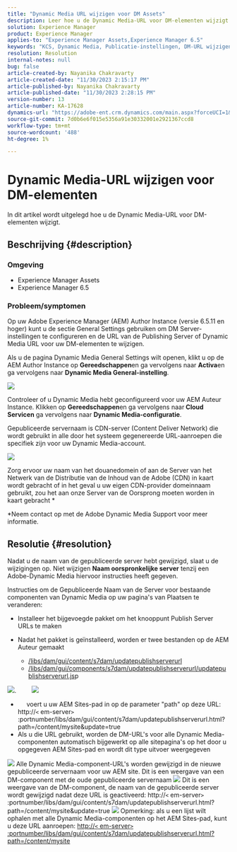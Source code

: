 ```yaml
---
title: "Dynamic Media URL wijzigen voor DM Assets"
description: Leer hoe u de Dynamic Media-URL voor DM-elementen wijzigt.
solution: Experience Manager
product: Experience Manager
applies-to: "Experience Manager Assets,Experience Manager 6.5"
keywords: "KCS, Dynamic Media, Publicatie-instellingen, DM-URL wijzigen"
resolution: Resolution
internal-notes: null
bug: false
article-created-by: Nayanika Chakravarty
article-created-date: "11/30/2023 2:15:17 PM"
article-published-by: Nayanika Chakravarty
article-published-date: "11/30/2023 2:28:15 PM"
version-number: 13
article-number: KA-17628
dynamics-url: "https://adobe-ent.crm.dynamics.com/main.aspx?forceUCI=1&pagetype=entityrecord&etn=knowledgearticle&id=9f92d4e1-8a8f-ee11-8179-6045bd006b25"
source-git-commit: 7d0b6e6f015e5356a91e30332001e2921367ccd8
workflow-type: tm+mt
source-wordcount: '488'
ht-degree: 1%

---
```


# Dynamic Media-URL wijzigen voor DM-elementen


In dit artikel wordt uitgelegd hoe u de Dynamic Media-URL voor DM-elementen wijzigt.

## Beschrijving {#description}


### Omgeving

- Experience Manager Assets
- Experience Manager 6.5


### Probleem/symptomen

Op uw Adobe Experience Manager (AEM) Author Instance (versie 6.5.11 en hoger) kunt u de sectie General Settings gebruiken om DM Server-instellingen te configureren en de URL van de Publishing Server of Dynamic Media URL voor uw DM-elementen te wijzigen.

Als u de pagina Dynamic Media General Settings wilt openen, klikt u op de AEM Author Instance op <b>Gereedschappen</b>en ga vervolgens naar <b>Activa</b>en ga vervolgens naar <b>Dynamic Media General-instelling</b>.

![](assets/___a092d4e1-8a8f-ee11-8179-6045bd006b25___.png)

Controleer of u Dynamic Media hebt geconfigureerd voor uw AEM Auteur Instance. Klikken op <b>Gereedschappen</b>en ga vervolgens naar<b> Cloud Servicen</b> ga vervolgens naar <b>Dynamic Media-configuratie</b>.

Gepubliceerde servernaam is CDN-server (Content Deliver Network) die wordt gebruikt in alle door het systeem gegenereerde URL-aanroepen die specifiek zijn voor uw Dynamic Media-account.

![](assets/___a292d4e1-8a8f-ee11-8179-6045bd006b25___.png)

Zorg ervoor uw naam van het douanedomein of aan de Server van het Netwerk van de Distributie van de Inhoud van de Adobe (CDN) in kaart wordt gebracht of in het geval u uw eigen CDN-provider domeinnaam gebruikt, zou het aan onze Server van de Oorsprong moeten worden in kaart gebracht \*

\*Neem contact op met de Adobe Dynamic Media Support voor meer informatie.


## Resolutie {#resolution}


Nadat u de naam van de gepubliceerde server hebt gewijzigd, slaat u de wijzigingen op. Niet wijzigen <b>Naam oorspronkelijke server</b> tenzij een Adobe-Dynamic Media hiervoor instructies heeft gegeven.

Instructies om de Gepubliceerde Naam van de Server voor bestaande componenten van Dynamic Media op uw pagina&#39;s van Plaatsen te veranderen:

- Installeer het bijgevoegde pakket om het knooppunt Publish Server URLs te maken
- Nadat het pakket is geïnstalleerd, worden er twee bestanden op de AEM Auteur gemaakt

   - [/libs/dam/gui/content/s7dam/updatepublishserverurl](http://vgaur-wx-1:4502/crx/de/index.jsp#/crx.default/jcr%3aroot/libs/dam/gui/content/s7dam/updatepublishserverurl "Pad weergeven in CRXDE Lite")
   - [/libs/dam/gui/components/s7dam/updatepublishserverurl/updatepublishserverurl.js](http://vgaur-wx-1:4502/crx/de/index.jsp#/crx.default/jcr%3aroot/libs/dam/gui/components/s7dam/updatepublishserverurl/updatepublishserverurl.jsp "Pad weergeven in CRXDE Lite")p


![](assets/d326656d-3f49-ec11-8c62-000d3a5cbc3f.png).         ![](assets/20fc6673-3f49-ec11-8c62-000d3a5cbc3f.png)

- &#x200B; &#x200B; &#x200B; &#x200B; &#x200B; voert u uw AEM Sites-pad in op de parameter &quot;path&quot; op deze URL: http://`<` em-server`>` :portnumber/libs/dam/gui/content/s7dam/updatepublishserverurl.html?path=/content/mysite&amp;update=true &#x200B; &#x200B; &#x200B; &#x200B; &#x200B; &#x200B; &#x200B;
- Als u die URL gebruikt, worden de DM-URL&#39;s voor alle Dynamic Media-componenten automatisch bijgewerkt op alle sitepagina&#39;s op het door u opgegeven AEM Sites-pad en wordt dit type uitvoer weergegeven


![](assets/12ef597f-3f49-ec11-8c62-000d3a5cbc3f.png)
Alle Dynamic Media-component-URL&#39;s worden gewijzigd in de nieuwe gepubliceerde servernaam voor uw AEM site.
Dit is een weergave van een DM-component met de oude gepubliceerde servernaam
![](assets/59f64ca5-4049-ec11-8c62-000d3a5cbc3f.png)
Dit is een weergave van de DM-component, de naam van de gepubliceerde server wordt gewijzigd nadat deze URL is geactiveerd: http://`<` em-server`>` :portnumber/libs/dam/gui/content/s7dam/updatepublishserverurl.html?path=/content/mysite&amp;update=true
![](assets/7a7449b1-4049-ec11-8c62-000d3a5cbc3f.png)
Opmerking: als u een lijst wilt ophalen met alle Dynamic Media-componenten op het AEM Sites-pad, kunt u deze URL aanroepen: <u style="text-decoration:underline">http://`<` em-server`>` :portnumber/libs/dam/gui/content/s7dam/updatepublishserverurl.html?path=/content/mysite</u>

&#x200B; &#x200B; &#x200B; &#x200B; &#x200B; &#x200B;
